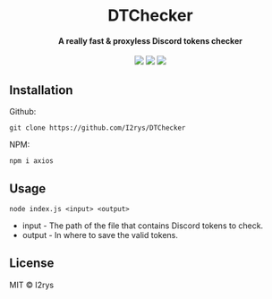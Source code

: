 <h1 align="center">DTChecker</h1>
<h4 align="center">A really fast & proxyless Discord tokens checker</h4>
<p align="center">
	<a href="https://github.com/I2rys/DTChecker/blob/main/LICENSE"><img src="https://img.shields.io/github/license/I2rys/DTChecker?style=flat-square"></img></a>
	<a href="https://github.com/I2rys/DTChecker/issues"><img src="https://img.shields.io/github/issues/I2rys/DTChecker.svg"></img></a>
	<a href="https://nodejs.org/"><img src="https://img.shields.io/badge/-Nodejs-green?style=flat-square&logo=Node.js"></img></a>
</p>


## Installation
Github:

    git clone https://github.com/I2rys/DTChecker

NPM:

    npm i axios

## Usage

    node index.js <input> <output>

 - input - The path of the file that contains Discord tokens to check.
 - output - In where to save the valid tokens.

## License
MIT © I2rys